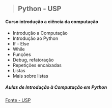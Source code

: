 >## Python - USP

#### Curso introdução a ciência da computação

- Introdução a Computação
- Introdução ao Python
- If - Else
- While
- Funções
- Debug, refatoração
- Repetições encaixadas
- Listas
- Mais sobre listas

##### Aulas de Introdução à Computação em Python
[Fonte - USP ](https://panda.ime.usp.br/aulasPython/static/aulasPython/index.html)
